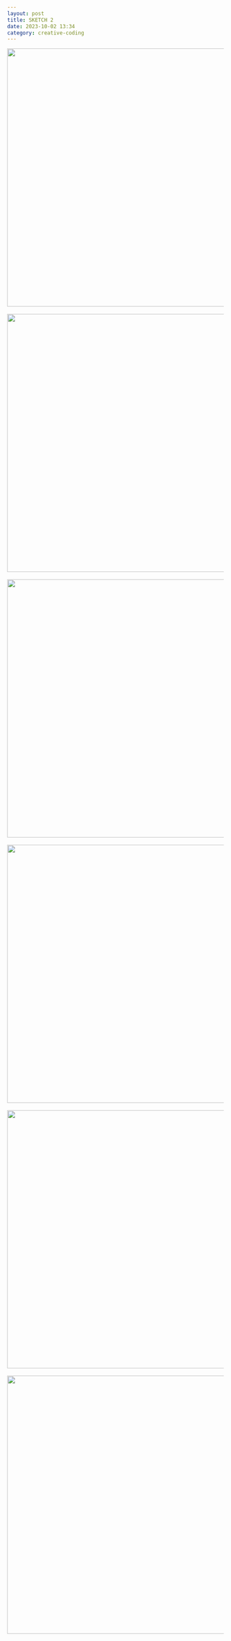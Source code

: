 ```yaml
---
layout: post
title: SKETCH 2
date: 2023-10-02 13:34
category: creative-coding  
---
```


<img src="/assets/images/sketch23002-0002.png"  width="600" height="600"><br><br>
<img src="/assets/images/sketch23002-0003.png"  width="600" height="600"><br><br>
<img src="/assets/images/sketch23002-0004.png"  width="600" height="600"><br><br>
<img src="/assets/images/sketch23002-0005.png"  width="600" height="600"><br><br>
<img src="/assets/images/sketch23002-0006.png"  width="600" height="600"><br><br>
<img src="/assets/images/sketch23002-0001.png"  width="600" height="600"><br><br>